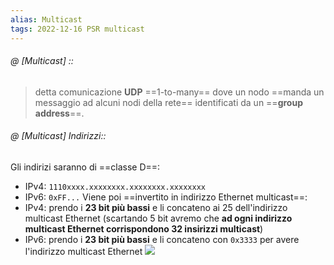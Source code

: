 ```yaml
---
alias: Multicast
tags: 2022-12-16 PSR multicast
---
```


###### @ [Multicast] ::
> detta comunicazione **UDP** ==1-to-many== dove un nodo ==manda un messaggio ad alcuni nodi della rete== identificati da un ==**group address**==.



###### @ [Multicast] Indirizzi::
Gli indirizi saranno di ==classe D==:
- IPv4: `1110xxxx.xxxxxxxx.xxxxxxxx.xxxxxxxx`
- IPv6: `0xFF...`
Viene poi ==invertito in indirizzo Ethernet multicast==:
- IPv4: prendo i **23 bit più bassi** e li concateno ai 25 dell'indirizzo multicast Ethernet (scartando 5 bit avremo che **ad ogni indirizzo multicast Ethernet corrispondono 32 insirizzi multicast**)
- IPv6: prendo i **23 bit più bassi** e li concateno con `0x3333` per avere l'indirizzo multicast Ethernet
![](Uni/PSR/img/multicastip.png)